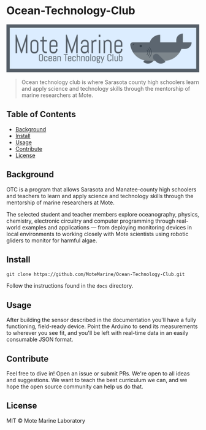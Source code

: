# Ocean-Technology-Club

![banner](./docs/images/MoteOT.png)

> Ocean technology club is where Sarasota county high schoolers learn and apply science and technology skills through the mentorship of marine researchers at Mote.

## Table of Contents

- [Background](#background)
- [Install](#install)
- [Usage](#usage)
- [Contribute](#contribute)
- [License](#license)

## Background
OTC is a program that allows Sarasota and Manatee-county high schoolers
and teachers to learn and apply science and technology skills through the
mentorship of marine researchers at Mote.

The selected student and teacher members explore oceanography, physics,
chemistry, electronic circuitry and computer programming through real-world
examples and applications — from deploying monitoring devices in local
environments to working closely with Mote scientists using robotic gliders to
monitor for harmful algae.

## Install

```
git clone https://github.com/MoteMarine/Ocean-Technology-Club.git
```

Follow the instructions found in the `docs` directory.

## Usage

After building the sensor described in the documentation you'll have a fully functioning,
field-ready device. Point the Arduino to send its measurements to wherever you see fit, and
you'll be left with real-time data in an easily consumable JSON format.

## Contribute

Feel free to dive in! Open an issue or submit PRs.
We're open to all ideas and suggestions. We want to teach the best curriculum we can,
and we hope the open source community can help us do that.

## License

MIT © Mote Marine Laboratory
